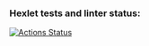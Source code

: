 ### Hexlet tests and linter status:
[![Actions Status](https://github.com/twogog/frontend-project-12/workflows/hexlet-check/badge.svg)](https://github.com/twogog/frontend-project-12/actions)